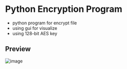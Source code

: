 # Python Encryption Program

- python program for encrypt file
- using gui for visualize 
- using 128-bit AES key 

## Preview
![image](https://github.com/mhaidar10/encryption_py_GUI/assets/72262185/227ea41b-f0e6-40b1-9527-7929216e1149)
